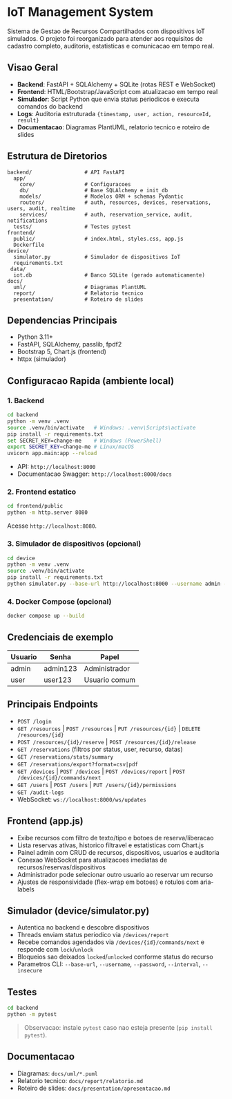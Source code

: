 # IoT Management System

Sistema de Gestao de Recursos Compartilhados com dispositivos IoT simulados. O projeto foi reorganizado para atender aos requisitos de cadastro completo, auditoria, estatisticas e comunicacao em tempo real.

## Visao Geral

- **Backend**: FastAPI + SQLAlchemy + SQLite (rotas REST e WebSocket)
- **Frontend**: HTML/Bootstrap/JavaScript com atualizacao em tempo real
- **Simulador**: Script Python que envia status periodicos e executa comandos do backend
- **Logs**: Auditoria estruturada `{timestamp, user, action, resourceId, result}`
- **Documentacao**: Diagramas PlantUML, relatorio tecnico e roteiro de slides

## Estrutura de Diretorios

```
backend/                 # API FastAPI
  app/
    core/                # Configuracoes
    db/                  # Base SQLAlchemy e init_db
    models/              # Modelos ORM + schemas Pydantic
    routers/             # auth, resources, devices, reservations, users, audit, realtime
    services/            # auth, reservation_service, audit, notifications
  tests/                 # Testes pytest
frontend/
  public/                # index.html, styles.css, app.js
  Dockerfile
device/
  simulator.py           # Simulador de dispositivos IoT
  requirements.txt
 data/
  iot.db                 # Banco SQLite (gerado automaticamente)
docs/
  uml/                   # Diagramas PlantUML
  report/                # Relatorio tecnico
  presentation/          # Roteiro de slides
```

## Dependencias Principais

- Python 3.11+
- FastAPI, SQLAlchemy, passlib, fpdf2
- Bootstrap 5, Chart.js (frontend)
- httpx (simulador)

## Configuracao Rapida (ambiente local)

### 1. Backend

```bash
cd backend
python -m venv .venv
source .venv/bin/activate   # Windows: .venv\Scripts\activate
pip install -r requirements.txt
set SECRET_KEY=change-me    # Windows (PowerShell)
export SECRET_KEY=change-me # Linux/macOS
uvicorn app.main:app --reload
```

- API: `http://localhost:8000`
- Documentacao Swagger: `http://localhost:8000/docs`

### 2. Frontend estatico

```bash
cd frontend/public
python -m http.server 8080
```

Acesse `http://localhost:8080`.

### 3. Simulador de dispositivos (opcional)

```bash
cd device
python -m venv .venv
source .venv/bin/activate
pip install -r requirements.txt
python simulator.py --base-url http://localhost:8000 --username admin --password admin123 --interval 30
```

### 4. Docker Compose (opcional)

```bash
docker compose up --build
```

## Credenciais de exemplo

| Usuario | Senha     | Papel         |
|---------|-----------|---------------|
| admin   | admin123  | Administrador |
| user    | user123   | Usuario comum |

## Principais Endpoints

- `POST /login`
- `GET /resources` | `POST /resources` | `PUT /resources/{id}` | `DELETE /resources/{id}`
- `POST /resources/{id}/reserve` | `POST /resources/{id}/release`
- `GET /reservations` (filtros por status, user, recurso, datas)
- `GET /reservations/stats/summary`
- `GET /reservations/export?format=csv|pdf`
- `GET /devices` | `POST /devices` | `POST /devices/report` | `POST /devices/{id}/commands/next`
- `GET /users` | `POST /users` | `PUT /users/{id}/permissions`
- `GET /audit-logs`
- WebSocket: `ws://localhost:8000/ws/updates`

## Frontend (app.js)

- Exibe recursos com filtro de texto/tipo e botoes de reserva/liberacao
- Lista reservas ativas, historico filtravel e estatisticas com Chart.js
- Painel admin com CRUD de recursos, dispositivos, usuarios e auditoria
- Conexao WebSocket para atualizacoes imediatas de recursos/reservas/dispositivos
- Administrador pode selecionar outro usuario ao reservar um recurso
- Ajustes de responsividade (flex-wrap em botoes) e rotulos com aria-labels

## Simulador (device/simulator.py)

- Autentica no backend e descobre dispositivos
- Threads enviam status periodico via `/devices/report`
- Recebe comandos agendados via `/devices/{id}/commands/next` e responde com `lock`/`unlock`
- Bloqueios sao deixados `locked`/`unlocked` conforme status do recurso
- Parametros CLI: `--base-url`, `--username`, `--password`, `--interval`, `--insecure`

## Testes

```bash
cd backend
python -m pytest
```

> Observacao: instale `pytest` caso nao esteja presente (`pip install pytest`).

## Documentacao

- Diagramas: `docs/uml/*.puml`
- Relatorio tecnico: `docs/report/relatorio.md`
- Roteiro de slides: `docs/presentation/apresentacao.md`
